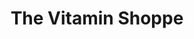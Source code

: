 ---
title: "The Vitamin Shoppe"
url: /chicago/the-vitamin-shoppe-north-milwaukee-avenue/
shop: nutrition supplements
---